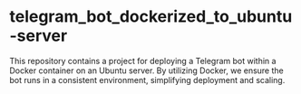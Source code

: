 # telegram_bot_dockerized_to_ubuntu-server
This repository contains a project for deploying a Telegram bot within a Docker container on an Ubuntu server. By utilizing Docker, we ensure the bot runs in a consistent environment, simplifying deployment and scaling.
